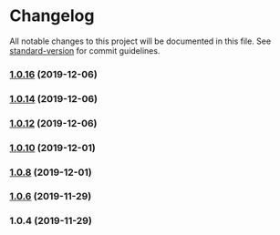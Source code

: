 # Changelog

All notable changes to this project will be documented in this file. See [standard-version](https://github.com/conventional-changelog/standard-version) for commit guidelines.

### [1.0.16](https://github.com/jucian0/redux-infinity-state/compare/v1.0.14...v1.0.16) (2019-12-06)



### [1.0.14](https://github.com/jucian0/redux-infinity-state/compare/v1.0.12...v1.0.14) (2019-12-06)



### [1.0.12](https://github.com/jucian0/redux-infinity-state/compare/v1.0.10...v1.0.12) (2019-12-06)



### [1.0.10](https://github.com/jucian0/redux-infinity-state/compare/v1.0.8...v1.0.10) (2019-12-01)



### [1.0.8](https://github.com/jucian0/redux-infinity-state/compare/v1.0.6...v1.0.8) (2019-12-01)



### [1.0.6](https://github.com/jucian0/redux-infinity-state/compare/v1.0.4...v1.0.6) (2019-11-29)



### 1.0.4 (2019-11-29)

